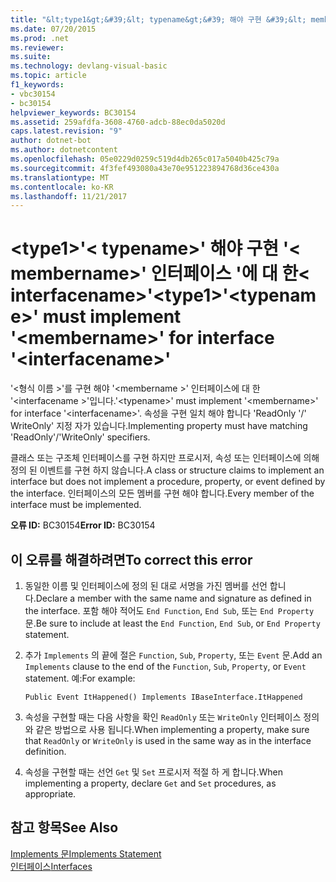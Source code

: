 ```yaml
---
title: "&lt;type1&gt;&#39;&lt; typename&gt;&#39; 해야 구현 &#39;&lt; membername&gt;&#39; 인터페이스 &#39;에 대 한&lt; interfacename&gt;&#39;"
ms.date: 07/20/2015
ms.prod: .net
ms.reviewer: 
ms.suite: 
ms.technology: devlang-visual-basic
ms.topic: article
f1_keywords:
- vbc30154
- bc30154
helpviewer_keywords: BC30154
ms.assetid: 259afdfa-3608-4760-adcb-88ec0da5020d
caps.latest.revision: "9"
author: dotnet-bot
ms.author: dotnetcontent
ms.openlocfilehash: 05e0229d0259c519d4db265c017a5040b425c79a
ms.sourcegitcommit: 4f3fef493080a43e70e951223894768d36ce430a
ms.translationtype: MT
ms.contentlocale: ko-KR
ms.lasthandoff: 11/21/2017
---
```

# <a name="lttype1gt39lttypenamegt39-must-implement-39ltmembernamegt39-for-interface-39ltinterfacenamegt39"></a><span data-ttu-id="d9043-102">&lt;type1&gt;&#39;&lt; typename&gt;&#39; 해야 구현 &#39;&lt; membername&gt;&#39; 인터페이스 &#39;에 대 한&lt; interfacename&gt;&#39;</span><span class="sxs-lookup"><span data-stu-id="d9043-102">&lt;type1&gt;&#39;&lt;typename&gt;&#39; must implement &#39;&lt;membername&gt;&#39; for interface &#39;&lt;interfacename&gt;&#39;</span></span>
<span data-ttu-id="d9043-103">'\<형식 이름 >'를 구현 해야 '\<membername >' 인터페이스에 대 한 '\<interfacename >'입니다.</span><span class="sxs-lookup"><span data-stu-id="d9043-103">'\<typename>' must implement '\<membername>' for interface '\<interfacename>'.</span></span> <span data-ttu-id="d9043-104">속성을 구현 일치 해야 합니다 'ReadOnly '/' WriteOnly' 지정 자가 있습니다.</span><span class="sxs-lookup"><span data-stu-id="d9043-104">Implementing property must have matching 'ReadOnly'/'WriteOnly' specifiers.</span></span>  
  
 <span data-ttu-id="d9043-105">클래스 또는 구조체 인터페이스를 구현 하지만 프로시저, 속성 또는 인터페이스에 의해 정의 된 이벤트를 구현 하지 않습니다.</span><span class="sxs-lookup"><span data-stu-id="d9043-105">A class or structure claims to implement an interface but does not implement a procedure, property, or event defined by the interface.</span></span> <span data-ttu-id="d9043-106">인터페이스의 모든 멤버를 구현 해야 합니다.</span><span class="sxs-lookup"><span data-stu-id="d9043-106">Every member of the interface must be implemented.</span></span>  
  
 <span data-ttu-id="d9043-107">**오류 ID:** BC30154</span><span class="sxs-lookup"><span data-stu-id="d9043-107">**Error ID:** BC30154</span></span>  
  
## <a name="to-correct-this-error"></a><span data-ttu-id="d9043-108">이 오류를 해결하려면</span><span class="sxs-lookup"><span data-stu-id="d9043-108">To correct this error</span></span>  
  
1.  <span data-ttu-id="d9043-109">동일한 이름 및 인터페이스에 정의 된 대로 서명을 가진 멤버를 선언 합니다.</span><span class="sxs-lookup"><span data-stu-id="d9043-109">Declare a member with the same name and signature as defined in the interface.</span></span> <span data-ttu-id="d9043-110">포함 해야 적어도 `End Function`, `End Sub`, 또는 `End Property` 문.</span><span class="sxs-lookup"><span data-stu-id="d9043-110">Be sure to include at least the `End Function`, `End Sub`, or `End Property` statement.</span></span>  
  
2.  <span data-ttu-id="d9043-111">추가 `Implements` 의 끝에 절은 `Function`, `Sub`, `Property`, 또는 `Event` 문.</span><span class="sxs-lookup"><span data-stu-id="d9043-111">Add an `Implements` clause to the end of the `Function`, `Sub`, `Property`, or `Event` statement.</span></span> <span data-ttu-id="d9043-112">예:</span><span class="sxs-lookup"><span data-stu-id="d9043-112">For example:</span></span>  
  
    ```  
    Public Event ItHappened() Implements IBaseInterface.ItHappened  
    ```  
  
3.  <span data-ttu-id="d9043-113">속성을 구현할 때는 다음 사항을 확인 `ReadOnly` 또는 `WriteOnly` 인터페이스 정의와 같은 방법으로 사용 됩니다.</span><span class="sxs-lookup"><span data-stu-id="d9043-113">When implementing a property, make sure that `ReadOnly` or `WriteOnly` is used in the same way as in the interface definition.</span></span>  
  
4.  <span data-ttu-id="d9043-114">속성을 구현할 때는 선언 `Get` 및 `Set` 프로시저 적절 하 게 합니다.</span><span class="sxs-lookup"><span data-stu-id="d9043-114">When implementing a property, declare `Get` and `Set` procedures, as appropriate.</span></span>  
  
## <a name="see-also"></a><span data-ttu-id="d9043-115">참고 항목</span><span class="sxs-lookup"><span data-stu-id="d9043-115">See Also</span></span>  
 [<span data-ttu-id="d9043-116">Implements 문</span><span class="sxs-lookup"><span data-stu-id="d9043-116">Implements Statement</span></span>](../../../visual-basic/language-reference/statements/implements-statement.md)  
 [<span data-ttu-id="d9043-117">인터페이스</span><span class="sxs-lookup"><span data-stu-id="d9043-117">Interfaces</span></span>](../../../visual-basic/programming-guide/language-features/interfaces/index.md)
